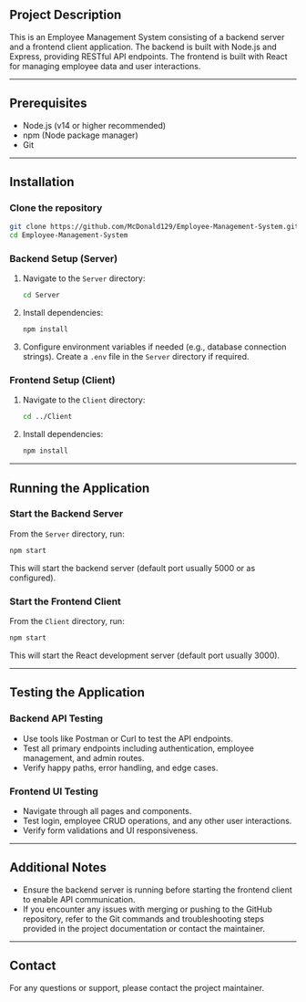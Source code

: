 ## Project Description
This is an Employee Management System consisting of a backend server and a frontend client application. The backend is built with Node.js and Express, providing RESTful API endpoints. The frontend is built with React for managing employee data and user interactions.

---

## Prerequisites
- Node.js (v14 or higher recommended)
- npm (Node package manager)
- Git

---

## Installation

### Clone the repository
```bash
git clone https://github.com/McDonald129/Employee-Management-System.git
cd Employee-Management-System
```

### Backend Setup (Server)
1. Navigate to the `Server` directory:
   ```bash
   cd Server
   ```
2. Install dependencies:
   ```bash
   npm install
   ```
3. Configure environment variables if needed (e.g., database connection strings). Create a `.env` file in the `Server` directory if required.

### Frontend Setup (Client)
1. Navigate to the `Client` directory:
   ```bash
   cd ../Client
   ```
2. Install dependencies:
   ```bash
   npm install
   ```

---

## Running the Application

### Start the Backend Server
From the `Server` directory, run:
```bash
npm start
```
This will start the backend server (default port usually 5000 or as configured).

### Start the Frontend Client
From the `Client` directory, run:
```bash
npm start
```
This will start the React development server (default port usually 3000).

---

## Testing the Application

### Backend API Testing
- Use tools like Postman or Curl to test the API endpoints.
- Test all primary endpoints including authentication, employee management, and admin routes.
- Verify happy paths, error handling, and edge cases.

### Frontend UI Testing
- Navigate through all pages and components.
- Test login, employee CRUD operations, and any other user interactions.
- Verify form validations and UI responsiveness.

---

## Additional Notes
- Ensure the backend server is running before starting the frontend client to enable API communication.
- If you encounter any issues with merging or pushing to the GitHub repository, refer to the Git commands and troubleshooting steps provided in the project documentation or contact the maintainer.

---

## Contact
For any questions or support, please contact the project maintainer.
